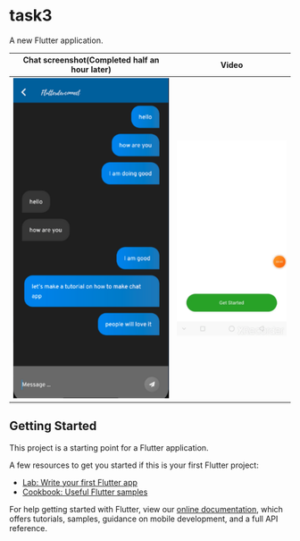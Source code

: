 # task3

A new Flutter application.

Chat screenshot(Completed half an hour later)        |  Video   
:-------------------------:|:-------------------------:
![](https://github.com/Gautam-Goyal/Task_3_ChatApp/blob/master/Screenshot%202021-07-14%20at%201.20.40%20PM.png)  |  ![](https://github.com/Gautam-Goyal/Task_3_ChatApp/blob/master/ezgif-video-to-gif.gif)
## Getting Started

This project is a starting point for a Flutter application.

A few resources to get you started if this is your first Flutter project:

- [Lab: Write your first Flutter app](https://flutter.dev/docs/get-started/codelab)
- [Cookbook: Useful Flutter samples](https://flutter.dev/docs/cookbook)

For help getting started with Flutter, view our
[online documentation](https://flutter.dev/docs), which offers tutorials,
samples, guidance on mobile development, and a full API reference.
